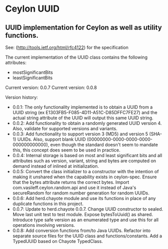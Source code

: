 Ceylon UUID
====================

UUID implementation for Ceylon as well as utility functions.
---------------------

See: (http://tools.ietf.org/html/rfc4122) for the specification

The current implementation of the UUID class contains the following attributes:

* mostSignificantBits
* leastSignificantBits

Current version: 0.0.7
Current version: 0.0.8

Version history:

- 0.0.1: The only functionality implemented is to obtain a UUID from a UUID string 
(ex E1303FB5-F085-4D11-A51C-D85DFFC7FE27) and the actual string attribute of the UUID will output this same
UUID string.
- 0.0.2: Add functionality to obtain a randomly generated UUID version 4.  
Also, validate for supported versions and variants.
- 0.0.3: Add functionality to support version 3 (MD5) and version 5 (SHA-1) UUIDs.  Also, support blank UUID
(00000000-0000-0000-0000-000000000000), even though the standard doesn't seem to mandate this, this concept
does seem to be used in practice.
- 0.0.4: Internal storage is based on most and least significant bits and all attributes such as version, variant,
string and bytes are computed on demand instead of inlined at initialization.
- 0.0.5:  Convert the class initializer to a constructor with the intention of making it unshared when the 
capability exists in ceylon-spec.  Ensure that the bytes attribute returns the correct bytes.  Import 
com.vasileff.ceylon.random.api and use it instead of Java's secureRandom for random number generation for
random UUIDs.
- 0.0.6: Add herd.chayote module and use its functions in place of any duplicate functions in this project.
- 0.0.7: Update to herd.chayote 0.0.7.  Change UUID constructor to sealed.  Move last unit test to test module.
Expose bytesToUuid() as shared.  Introduce type safe version as an enumerated type and use this for all
operations involving versions.
- 0.0.8: Add conversion functions from/to Java UUIDs.  Refactor into separate source files for the UUID class and 
functions/constants.  Add a TypedUUID based on Chayote TypedClass.
